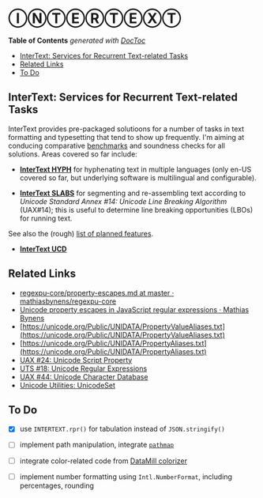 
# ⒾⓃⓉⒺⓇⓉⒺⓍⓉ

<!-- START doctoc generated TOC please keep comment here to allow auto update -->
<!-- DON'T EDIT THIS SECTION, INSTEAD RE-RUN doctoc TO UPDATE -->
**Table of Contents**  *generated with [DocToc](https://github.com/thlorenz/doctoc)*

- [InterText: Services for Recurrent Text-related Tasks](#intertext-services-for-recurrent-text-related-tasks)
- [Related Links](#related-links)
- [To Do](#to-do)

<!-- END doctoc generated TOC please keep comment here to allow auto update -->


## InterText: Services for Recurrent Text-related Tasks

InterText provides pre-packaged solutioons for a number of tasks in text formatting and typesetting that
tend to show up frequently. I'm aiming at conducing comparative [benchmarks](./README-benchmarks.md) and
soundness checks for all solutions. Areas covered so far include:


* [**InterText HYPH**](./README-hyphenation.md) for hyphenating text in multiple languages (only en-US
  covered so far, but underlying software is multilingual and configurable).

* [**InterText SLABS**](./README-slabs.md) for segmenting and re-assembling text according to *Unicode
  Standard Annex #14: Unicode Line Breaking Algorithm* (UAX#14); this is useful to determine line breaking
  opportunities (LBOs) for running text.

See also the (rough) [list of planned features](./README-planned.md).

* [**InterText UCD**](./README-ucd.md)

## Related Links

* [regexpu-core/property-escapes.md at master · mathiasbynens/regexpu-core](https://github.com/mathiasbynens/regexpu-core/blob/master/property-escapes.md)
* [Unicode property escapes in JavaScript regular expressions · Mathias Bynens](https://mathiasbynens.be/notes/es-unicode-property-escapes)
* [https://unicode.org/Public/UNIDATA/PropertyValueAliases.txt](https://unicode.org/Public/UNIDATA/PropertyValueAliases.txt)
* [https://unicode.org/Public/UNIDATA/PropertyAliases.txt](https://unicode.org/Public/UNIDATA/PropertyAliases.txt)
* [UAX #24: Unicode Script Property](https://unicode.org/reports/tr24/#Script_Extensions)
* [UTS #18: Unicode Regular Expressions](https://unicode.org/reports/tr18/#RL1.2)
* [UAX #44: Unicode Character Database](https://unicode.org/reports/tr44/#Ideographic)
* [Unicode Utilities: UnicodeSet](https://unicode.org/cldr/utility/list-unicodeset.jsp?a=%5B%5B:name=/CJK/:%5D-%5B:ideographic:%5D%5D)

## To Do

* [X] use `INTERTEXT.rpr()` for tabulation instead of `JSON.stringify()`
* [ ] implement path manipulation, integrate [`pathmap`](https://github.com/jeremyruppel/pathmap)
* [ ] integrate color-related code from [DataMill
  colorizer](https://github.com/loveencounterflow/datamill/blob/2d0ca3a784c8f3f9ba8d9fd6277d18c4ee859fb1/src/experiments/colorizer.coffee)
* [ ] implement number formatting using `Intl.NumberFormat`, including percentages, rounding





